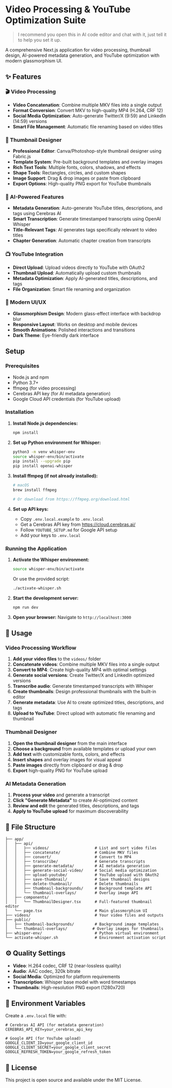 # Video Processing & YouTube Optimization Suite

> I recommend you open this in AI code editor and chat with it, just tell it to help you set it up.

A comprehensive Next.js application for video processing, thumbnail design, AI-powered metadata generation, and YouTube optimization with modern glassmorphism UI.

## ✨ Features

### 🎬 Video Processing
- **Video Concatenation**: Combine multiple MKV files into a single output
- **Format Conversion**: Convert MKV to high-quality MP4 (H.264, CRF 12)
- **Social Media Optimization**: Auto-generate Twitter/X (9:59) and LinkedIn (14:59) versions
- **Smart File Management**: Automatic file renaming based on video titles

### 🎨 Thumbnail Designer
- **Professional Editor**: Canva/Photoshop-style thumbnail designer using Fabric.js
- **Template System**: Pre-built background templates and overlay images
- **Rich Text Tools**: Multiple fonts, colors, shadows, and effects
- **Shape Tools**: Rectangles, circles, and custom shapes
- **Image Support**: Drag & drop images or paste from clipboard
- **Export Options**: High-quality PNG export for YouTube thumbnails

### 🤖 AI-Powered Features
- **Metadata Generation**: Auto-generate YouTube titles, descriptions, and tags using Cerebras AI
- **Smart Transcription**: Generate timestamped transcripts using OpenAI Whisper
- **Title-Relevant Tags**: AI generates tags specifically relevant to video titles
- **Chapter Generation**: Automatic chapter creation from transcripts

### 📺 YouTube Integration
- **Direct Upload**: Upload videos directly to YouTube with OAuth2
- **Thumbnail Upload**: Automatically upload custom thumbnails
- **Metadata Optimization**: Apply AI-generated titles, descriptions, and tags
- **File Organization**: Smart file renaming and organization

### 🎨 Modern UI/UX
- **Glassmorphism Design**: Modern glass-effect interface with backdrop blur
- **Responsive Layout**: Works on desktop and mobile devices
- **Smooth Animations**: Polished interactions and transitions
- **Dark Theme**: Eye-friendly dark interface

## Setup

### Prerequisites

- Node.js and npm
- Python 3.7+
- ffmpeg (for video processing)
- Cerebras API key (for AI metadata generation)
- Google Cloud API credentials (for YouTube upload)

### Installation

1. **Install Node.js dependencies:**
   ```bash
   npm install
   ```

2. **Set up Python environment for Whisper:**
   ```bash
   python3 -m venv whisper-env
   source whisper-env/bin/activate
   pip install --upgrade pip
   pip install openai-whisper
   ```

3. **Install ffmpeg (if not already installed):**
   ```bash
   # macOS
   brew install ffmpeg
   
   # Or download from https://ffmpeg.org/download.html
   ```

4. **Set up API keys:**
   - Copy `.env.local.example` to `.env.local`
   - Get a Cerebras API key from https://cloud.cerebras.ai/
   - Follow `YOUTUBE_SETUP.md` for Google API setup
   - Add your keys to `.env.local`

### Running the Application

1. **Activate the Whisper environment:**
   ```bash
   source whisper-env/bin/activate
   ```
   
   Or use the provided script:
   ```bash
   ./activate-whisper.sh
   ```

2. **Start the development server:**
   ```bash
   npm run dev
   ```

3. **Open your browser:**
   Navigate to `http://localhost:3000`

## 🚀 Usage

### Video Processing Workflow

1. **Add your video files** to the `videos/` folder
2. **Concatenate videos**: Combine multiple MKV files into a single output
3. **Convert to MP4**: Create high-quality MP4 with optimal settings
4. **Generate social versions**: Create Twitter/X and LinkedIn optimized versions
5. **Transcribe audio**: Generate timestamped transcripts with Whisper
6. **Create thumbnails**: Design professional thumbnails with the built-in editor
7. **Generate metadata**: Use AI to create optimized titles, descriptions, and tags
8. **Upload to YouTube**: Direct upload with automatic file renaming and thumbnail

### Thumbnail Designer

1. **Open the thumbnail designer** from the main interface
2. **Choose a background** from available templates or upload your own
3. **Add text** with customizable fonts, colors, and effects
4. **Insert shapes** and overlay images for visual appeal
5. **Paste images** directly from clipboard or drag & drop
6. **Export** high-quality PNG for YouTube upload

### AI Metadata Generation

1. **Process your video** and generate a transcript
2. **Click "Generate Metadata"** to create AI-optimized content
3. **Review and edit** the generated titles, descriptions, and tags
4. **Apply to YouTube upload** for maximum discoverability

## 📁 File Structure

```
├── app/
│   ├── api/
│   │   ├── videos/                    # List and sort video files
│   │   ├── concatenate/               # Combine MKV files
│   │   ├── convert/                   # Convert to MP4
│   │   ├── transcribe/                # Generate transcripts
│   │   ├── generate-metadata/         # AI metadata generation
│   │   ├── generate-social-video/     # Social media optimization
│   │   ├── upload-youtube/            # YouTube upload with OAuth2
│   │   ├── save-thumbnail/            # Save thumbnail designs
│   │   ├── delete-thumbnail/          # Delete thumbnails
│   │   ├── thumbnail-backgrounds/     # Background template API
│   │   └── thumbnail-overlays/        # Overlay image API
│   ├── components/
│   │   └── ThumbnailDesigner.tsx      # Full-featured thumbnail editor
│   └── page.tsx                       # Main glassmorphism UI
├── videos/                            # Your video files and outputs
├── public/
│   ├── thumbnail-backgrounds/         # Background image templates
│   └── thumbnail-overlays/           # Overlay images for thumbnails
├── whisper-env/                       # Python virtual environment
└── activate-whisper.sh                # Environment activation script
```

## ⚙️ Quality Settings

- **Video**: H.264 codec, CRF 12 (near-lossless quality)
- **Audio**: AAC codec, 320k bitrate
- **Social Media**: Optimized for platform requirements
- **Transcription**: Whisper base model with word timestamps
- **Thumbnails**: High-resolution PNG export (1280x720)

## 🔧 Environment Variables

Create a `.env.local` file with:

```env
# Cerebras AI API (for metadata generation)
CEREBRAS_API_KEY=your_cerebras_api_key

# Google API (for YouTube upload)
GOOGLE_CLIENT_ID=your_google_client_id
GOOGLE_CLIENT_SECRET=your_google_client_secret
GOOGLE_REFRESH_TOKEN=your_google_refresh_token
```

## 📝 License

This project is open source and available under the MIT License.